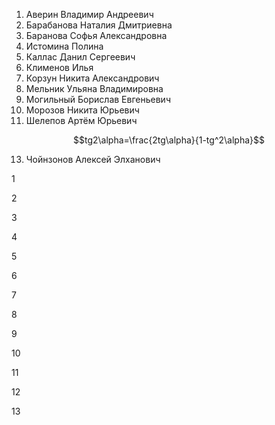 1. Аверин Владимир Андреевич
2. Барабанова Наталия Дмитриевна
3. Баранова Софья Александровна
4. Истомина Полина
5. Каллас Данил Сергеевич
6. Клименов Илья
7. Корзун Никита Александрович
8. Мельник Ульяна Владимировна
9. Могильный Борислав Евгеньевич
10. Морозов Никита Юрьевич
11. Шелепов Артём Юрьевич

$$tg2\alpha=\frac{2tg\alpha}{1-tg^2\alpha}$$

13. Чойнзонов Алексей Элханович

1


2


3


4


5


6


7


8


9



10




11


12


13


